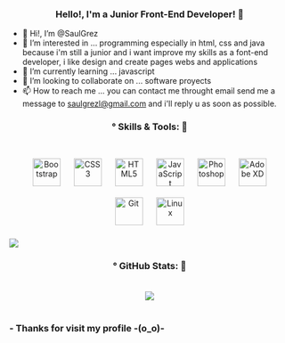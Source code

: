 ### <div align="center">Hello!, I'm a Junior Front-End Developer! 🚀</div> 

- 👋 Hi!, I’m @SaulGrez
- 👀 I’m interested in ... programming especially in html, css and java because i'm still a junior and i want improve my skills as a font-end developer, i like design and create pages webs and applications  
- 🌱 I’m currently learning ... javascript
- 💞️ I’m looking to collaborate on ... software proyects
- 📫 How to reach me ... you can contact me throught email send me a message to saulgrezl@gmail.com and i'll reply u as soon as possible.  

### <div align="center">° Skills & Tools: 👜</div> <br>
<div align="center">
<img style="margin: 10px" src="https://profilinator.rishav.dev/skills-assets/bootstrap-plain.svg" alt="Bootstrap" height="50" />  
<img style="margin: 10px" src="https://profilinator.rishav.dev/skills-assets/css3-original-wordmark.svg" alt="CSS3" height="50" />  
<img style="margin: 10px" src="https://profilinator.rishav.dev/skills-assets/html5-original-wordmark.svg" alt="HTML5" height="50" />   
<img style="margin: 10px" src="https://profilinator.rishav.dev/skills-assets/javascript-original.svg" alt="JavaScript" height="50" />   
<img style="margin: 10px" src="https://profilinator.rishav.dev/skills-assets/photoshop-plain.svg" alt="Photoshop" height="50" />
  <img style="margin: 10px" src="https://profilinator.rishav.dev/skills-assets/adobexd.png" alt="Adobe XD" height="50" />
  <img style="margin: 10px" src="https://profilinator.rishav.dev/skills-assets/git-scm-icon.svg" alt="Git" height="50" />  
<img style="margin: 10px" src="https://profilinator.rishav.dev/skills-assets/linux-original.svg" alt="Linux" height="50" /> 
</div>

<!---
SaulGrez/SaulGrez is a ✨ special ✨ repository because its `README.md` (this file) appears on your GitHub profile.
You can click the Preview link to take a look at your changes.
--->
![ ](https://i.pinimg.com/originals/05/9b/6a/059b6a40b4c29a225ac60a9d127826fd.gif)

### <div align="center">° GitHub Stats: 📌</div> <br>
<div align="center"><img src="https://github-readme-stats.vercel.app/api?username=saulgrez&show_icons=true&count_private=true&hide_border=true" align="center" /></div>  

<br/>  


### - Thanks for visit my profile -(o_o)-
